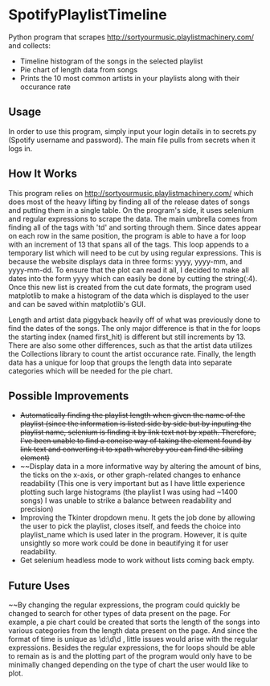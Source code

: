 # SpotifyPlaylistTimeline
Python program that scrapes http://sortyourmusic.playlistmachinery.com/ and collects:
* Timeline histogram of the songs in the selected playlist
* Pie chart of length data from songs
* Prints the 10 most common artists in your playlists along with their occurance rate 

## Usage
In order to use this program, simply input your login details in to secrets.py (Spotify username and password). The main file pulls from secrets when it logs in.

## How It Works
This program relies on http://sortyourmusic.playlistmachinery.com/ which does most of the heavy lifting by finding all of the release dates of songs and putting them in a single table. On the program's side, it uses selenium and regular expressions to scrape the data. The main umbrella comes from finding all of the tags with 'td' and sorting through them. Since dates appear on each row in the same position, the program is able to have a for loop with an increment of 13 that spans all of the tags. This loop appends to a temporary list which will need to be cut by using regular expressions. This is because the website displays data in three forms: yyyy, yyyy-mm, and yyyy-mm-dd. To ensure that the plot can read it all, I decided to make all dates into the form yyyy which can easily be done by cutting the string(:4). Once this new list is created from the cut date formats, the program used matplotlib to make a histogram of the data which is displayed to the user and can be saved within matplotlib's GUI. 

Length and artist data piggyback heavily off of what was previously done to find the dates of the songs. The only major difference is that in the for loops the starting index (named first_hit) is different but still increments by 13. There are also some other differences, such as that the artist data utilizes the Collections library to count the artist occurance rate. Finally, the length data has a unique for loop that groups the length data into separate categories which will be needed for the pie chart. 

## Possible Improvements
* ~~Automatically finding the playlist length when given the name of the playlist (since the information is listed side by side but by inputing the playlist name, selenium is finding it by link text not by xpath. Therefore, I've been unable to find a concise way of taking the element found by link text and converting it to xpath whereby you can find the sibling element)~~
* ~~Display data in a more informative way by altering the amount of bins, the ticks on the x-axis, or other graph-related changes to enhance readability (This one is very important but as I have little experience plotting such large histograms (the playlist I was using had ~1400 songs) I was unable to strike a balance between readability and precision)
* Improving the Tkinter dropdown menu. It gets the job done by allowing the user to pick the playlist, closes itself, and feeds the choice into playlist_name which is used later in the program. However, it is quite unsightly so more work could be done in beautifying it for user readability.
* Get selenium headless mode to work without lists coming back empty.

## Future Uses
~~By changing the regular expressions, the program could quickly be changed to search for other types of data present on the page. For example, a pie chart could be created that sorts the length of the songs into various categories from the length data present on the page. And since the format of time is unique as \d:\d\d , little issues would arise with the regular expressions. Besides the regular expressions, the for loops should be able to remain as is and the plotting part of the program would only have to be minimally changed depending on the type of chart the user would like to plot.
